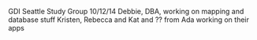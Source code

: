 GDI Seattle Study Group
10/12/14
Debbie, DBA, working on mapping and database stuff
Kristen, Rebecca and Kat and ?? from Ada working on their apps